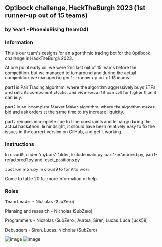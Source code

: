 ## Optibook challenge, HackTheBurgh 2023 (1st runner-up out of 15 teams)
### by Year1 - PhoenixRising (team04)

### Information

This is our team's designs for an algorithmic trading bot for the Optibook challenge in HackTheBurgh 2023.

At one point early on, we were 2nd last out of 15 teams before the competition, but we managed to turnaround and during the actual competition, we managed to get 1st-runner up out of 15 teams.

part1 is Pair Trading algorithm, where the algorithm aggressively buys ETFs and sells its component stocks, and vice versa if it can sell for higher than it can buy.

part2 is an incomplete Market Maker algorithm, where the algorithm makes bid and ask orders at the same time to try increase liquidity.

part2 remains incomplete due to time constraints and lethargy during the actual hackathon. In hindsight, it should have been relatively easy to fix the issues in the current version on GitHub, and get it working.

### Instructions

In cloud9, under 'mybots' folder, include main.py, part1-refactored.py, part1-refactored1.py and reset_positions.py

Just run main.py in cloud9 to for it to work.

Come to table 20 for more information or help.

### Roles

Team Leader - Nicholas (SubZero)

Planning and research - Nicholas (SubZero)

Programmers - Nicholas (SubZero), Aurora, Siren, Lucas, Luca (luck58)

Debuggers - Siren, Lucas, Nicholas (SubZero)

![image](https://user-images.githubusercontent.com/72307706/223787561-8da72025-5331-4153-a5ae-3a7059a38290.png)
![image](https://user-images.githubusercontent.com/72307706/223788371-df3286d7-2902-4705-afcc-a30cd429820c.png)
